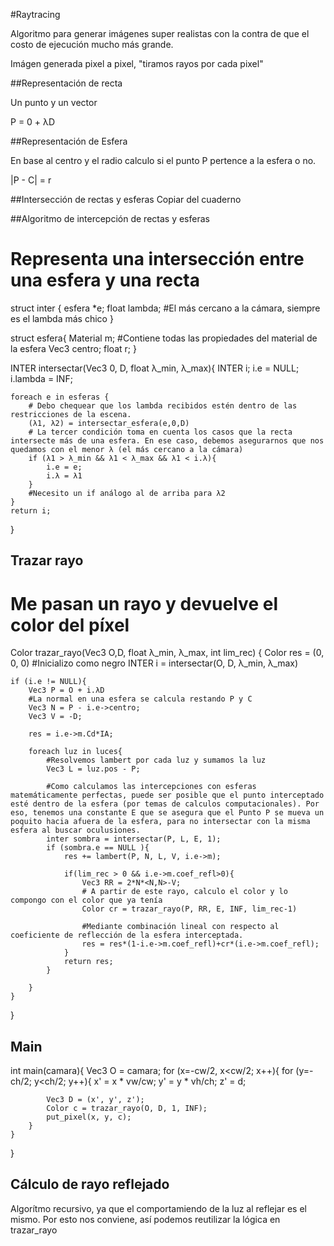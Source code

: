 #Raytracing

Algoritmo para generar imágenes super realistas con la contra de que el costo de ejecución mucho más grande.

Imágen generada pixel a pixel, "tiramos rayos por cada pixel"

##Representación de recta 

Un punto y un vector

P = 0 + λD

##Representación de Esfera

En base al centro y el radio calculo si el punto P pertence a la esfera o no.

|P - C| = r

##Intersección de rectas y esferas
<TODO> Copiar del cuaderno

##Algoritmo de intercepción de rectas y esferas


# Representa una intersección entre una esfera y una recta
struct inter {
	esfera *e;
	float lambda; #El más cercano a la cámara, siempre es el lambda más chico
}

struct esfera{
	Material m; #Contiene todas las propiedades del material de la esfera
	Vec3 centro;
	float r;
}

INTER intersectar(Vec3 0, D, float λ_min, λ_max){
	INTER i;
	i.e = NULL;
	i.lambda = INF;

	foreach e in esferas {
		# Debo chequear que los lambda recibidos estén dentro de las restricciones de la escena. 
		(λ1, λ2) = intersectar_esfera(e,0,D)
		# La tercer condición toma en cuenta los casos que la recta intersecte más de una esfera. En ese caso, debemos asegurarnos que nos quedamos con el menor λ (el más cercano a la cámara)
		if (λ1 > λ_min && λ1 < λ_max && λ1 < i.λ){
			i.e = e;
			i.λ = λ1
		}
		#Necesito un if análogo al de arriba para λ2
	}
	return i;
}

## Trazar rayo

# Me pasan un rayo y devuelve el color del píxel
Color trazar_rayo(Vec3 O,D, float λ_min, λ_max, int lim_rec) {
	Color res = (0, 0, 0) #Inicializo como negro
	INTER i = intersectar(O, D, λ_min, λ_max)

	if (i.e != NULL){
		Vec3 P = O + i.λD
		#La normal en una esfera se calcula restando P y C
		Vec3 N = P - i.e->centro; 
		Vec3 V = -D;

		res = i.e->m.Cd*IA;

		foreach luz in luces{
			#Resolvemos lambert por cada luz y sumamos la luz
			Vec3 L = luz.pos - P;

			#Como calculamos las intercepciones con esferas matemáticamente perfectas, puede ser posible que el punto interceptado esté dentro de la esfera (por temas de calculos computacionales). Por eso, tenemos una constante E que se asegura que el Punto P se mueva un poquito hacia afuera de la esfera, para no intersectar con la misma esfera al buscar oculusiones.
			inter sombra = intersectar(P, L, E, 1);
			if (sombra.e == NULL ){
				res += lambert(P, N, L, V, i.e->m);

				if(lim_rec > 0 && i.e->m.coef_refl>0){
					Vec3 RR = 2*N*<N,N>-V;
					# A partir de este rayo, calculo el color y lo compongo con el color que ya tenía
					Color cr = trazar_rayo(P, RR, E, INF, lim_rec-1)

					#Mediante combinación lineal con respecto al coeficiente de reflección de la esfera interceptada.
					res = res*(1-i.e->m.coef_refl)+cr*(i.e->m.coef_refl);
				}
				return res;
			}
			
		}
	}
}

## Main

int main(camara){
	Vec3 O = camara;
	for (x=-cw/2, x<cw/2; x++){
		for (y=-ch/2; y<ch/2; y++){
			x' = x * vw/cw;
			y' = y * vh/ch;
			z' = d;

			Vec3 D = (x', y', z');
			Color c = trazar_rayo(O, D, 1, INF);
			put_pixel(x, y, c);
		}
	}
}

## Cálculo de rayo reflejado

Algorítmo recursivo, ya que el comportamiendo de la luz al reflejar es el mismo. Por esto nos conviene, así podemos reutilizar la lógica en trazar_rayo
